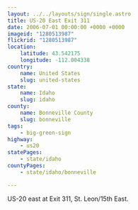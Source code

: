 ```yaml
---
layout: ../../layouts/sign/single.astro
title: US-20 East Exit 311
date: 2006-07-01 00:00:00 +0000 +0000
imageid: "1280513987"
flickrid: "1280513987"
location:
    latitude: 43.542175
    longitude: -112.004338
country:
    name: United States
    slug: united-states
state:
    name: Idaho
    slug: idaho
county:
    name: Bonneville County
    slug: bonneville
tags:
    - big-green-sign
highway:
    - us20
statePages:
    - state/idaho
countyPages:
    - state/idaho/bonneville

---
```

US-20 east at Exit 311, St. Leon/15th East.